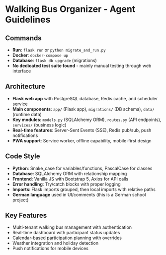 # Walking Bus Organizer - Agent Guidelines

## Commands
- **Run**: `flask run` or `python migrate_and_run.py`
- **Docker**: `docker-compose up`  
- **Database**: `flask db upgrade` (migrations)
- **No dedicated test suite found** - mainly manual testing through web interface

## Architecture
- **Flask web app** with PostgreSQL database, Redis cache, and scheduler service
- **Main components**: `app/` (Flask app), `migrations/` (DB schema), `data/` (runtime data)
- **Key modules**: `models.py` (SQLAlchemy ORM), `routes.py` (API endpoints), `services/` (business logic)
- **Real-time features**: Server-Sent Events (SSE), Redis pub/sub, push notifications
- **PWA support**: Service worker, offline capability, mobile-first design

## Code Style
- **Python**: Snake_case for variables/functions, PascalCase for classes
- **Database**: SQLAlchemy ORM with relationship mapping
- **Frontend**: Vanilla JS with Bootstrap 5, Axios for API calls
- **Error handling**: Try/catch blocks with proper logging
- **Imports**: Flask imports grouped, then local imports with relative paths
- **German language** used in UI/comments (this is a German school project)

## Key Features
- Multi-tenant walking bus management with authentication
- Real-time dashboard with participant status updates
- Calendar-based participation planning with overrides
- Weather integration and holiday detection
- Push notifications for mobile devices
